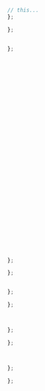 


```ts
// this...
};


```


```ts
};


```


```ts

};


```


```ts
```














```ts








```


```ts





```


```ts



```


```ts






```


```ts


```


```ts



```


```ts





```






```ts




```




```ts
```






```ts
```






```ts

};

};


```


```ts

};

};

```


```ts
```


```ts

};

};

```


```ts
```


```ts

};

};
```


```ts

```






```ts





```


```ts



```


```ts

```


```ts



```


```ts

```


```ts

```


```ts



```






```ts



```


```ts


```


```ts

```


```ts


```


```ts

```


```ts

```


```ts

```






